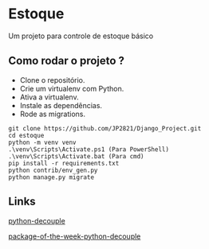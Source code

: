 # Estoque
Um projeto para controle de estoque básico

## Como rodar o projeto ?

* Clone o repositório.
* Crie um virtualenv com Python.
* Ativa a virtualenv.
* Instale as dependências.
* Rode as migrations.

```
git clone https://github.com/JP2821/Django_Project.git
cd estoque
python -m venv venv
.\venv\Scripts\Activate.ps1 (Para PowerShell)
.\venv\Scripts\Activate.bat (Para cmd)
pip install -r requirements.txt
python contrib/env_gen.py
python manage.py migrate
```
## Links

[python-decouple](https://github.com/henriquebastos/python-decouple)

[package-of-the-week-python-decouple](https://simpleisbetterthancomplex.com/2015/11/26/package-of-the-week-python-decouple.html)